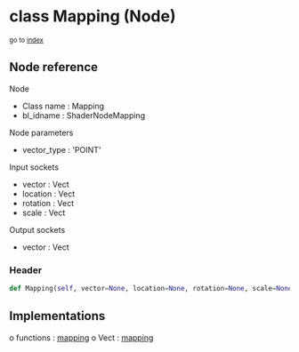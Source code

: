 # class Mapping (Node)

<sub>go to [index](/docs/index.md)</sub>

## Node reference

Node
 - Class name : Mapping
 - bl_idname : ShaderNodeMapping

Node parameters
 - vector_type : 'POINT'

Input sockets
 - vector : Vect
 - location : Vect
 - rotation : Vect
 - scale : Vect

Output sockets
 - vector : Vect

### Header

``` python
def Mapping(self, vector=None, location=None, rotation=None, scale=None, vector_type='POINT', node_label=None, node_color=None):
```

## Implementations

o functions : [mapping](/docs/Shader_classes/mapping.md)
o Vect : [mapping](/docs/Shader_classes/Vect.md#mapping) 

